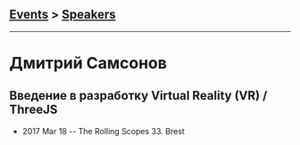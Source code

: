 ## [Events](../README.md) > [Speakers](../speakers.md)
---

# Дмитрий Самсонов

## Введение в разработку Virtual Reality (VR) &#x2F; ThreeJS
- 2017 Mar 18 -- The Rolling Scopes 33. Brest    
